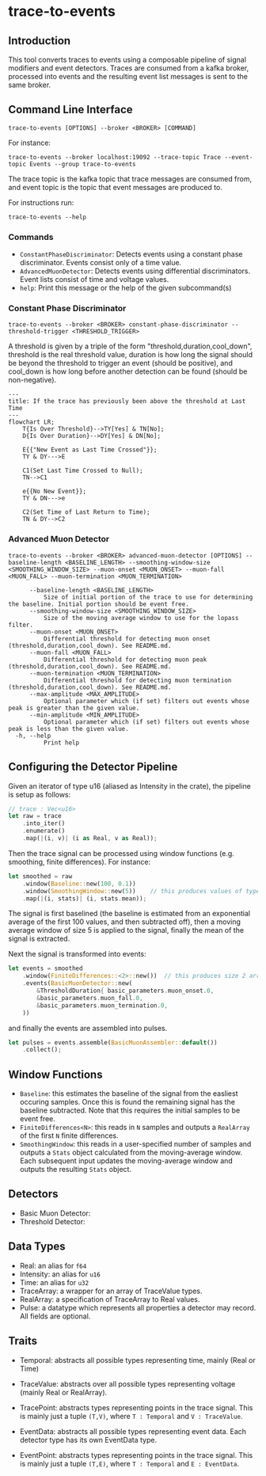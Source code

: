 # trace-to-events

## Introduction

This tool converts traces to events using a composable pipeline of signal modifiers and event detectors.
Traces are consumed from a kafka broker, processed into events and the resulting event list messages is sent to the same broker.

## Command Line Interface

`trace-to-events [OPTIONS] --broker <BROKER> [COMMAND]`

For instance:

```shell
trace-to-events --broker localhost:19092 --trace-topic Trace --event-topic Events --group trace-to-events
```

The trace topic is the kafka topic that trace messages are consumed from, and event topic is the topic that event messages are produced to.

For instructions run:

```shell
trace-to-events --help
```

### Commands

- `ConstantPhaseDiscriminator`:       Detects events using a constant phase discriminator. Events consist only of a time value.
- `AdvancedMuonDetector`:        Detects events using differential discriminators. Event lists consist of time and voltage values.
- `help`:         Print this message or the help of the given subcommand(s)

### Constant Phase Discriminator

`trace-to-events --broker <BROKER> constant-phase-discriminator --threshold-trigger <THRESHOLD_TRIGGER>`

A threshold is given by a triple of the form "threshold,duration,cool_down", threshold is the real threshold value, duration is how long the signal should be beyond the threshold to trigger an event (should be positive), and cool_down is how long before another detection can be found (should be non-negative).

```mermaid
---
title: If the trace has previously been above the threshold at Last Time
---
flowchart LR;
    T{Is Over Threshold}-->TY[Yes] & TN[No];
    D{Is Over Duration}-->DY[Yes] & DN[No];

    E{{"New Event as Last Time Crossed"}};
    TY & DY--->E

    C1(Set Last Time Crossed to Null);
    TN-->C1

    e{{No New Event}};
    TY & DN--->e

    C2(Set Time of Last Return to Time);
    TN & DY-->C2
```

### Advanced Muon Detector

`trace-to-events --broker <BROKER> advanced-muon-detector [OPTIONS] --baseline-length <BASELINE_LENGTH> --smoothing-window-size <SMOOTHING_WINDOW_SIZE> --muon-onset <MUON_ONSET> --muon-fall <MUON_FALL> --muon-termination <MUON_TERMINATION>`

```shell
      --baseline-length <BASELINE_LENGTH>
          Size of initial portion of the trace to use for determining the baseline. Initial portion should be event free.
      --smoothing-window-size <SMOOTHING_WINDOW_SIZE>
          Size of the moving average window to use for the lopass filter.
      --muon-onset <MUON_ONSET>
          Differential threshold for detecting muon onset (threshold,duration,cool_down). See README.md.
      --muon-fall <MUON_FALL>
          Differential threshold for detecting muon peak (threshold,duration,cool_down). See README.md.
      --muon-termination <MUON_TERMINATION>
          Differential threshold for detecting muon termination (threshold,duration,cool_down). See README.md.
      --max-amplitude <MAX_AMPLITUDE>
          Optional parameter which (if set) filters out events whose peak is greater than the given value.
      --min-amplitude <MIN_AMPLITUDE>
          Optional parameter which (if set) filters out events whose peak is less than the given value.
  -h, --help
          Print help
```

## Configuring the Detector Pipeline

Given an iterator of type u16 (aliased as Intensity in the crate), the pipeline is setup as follows:

```rust
// trace : Vec<u16>
let raw = trace
    .into_iter()
    .enumerate()
    .map(|(i, v)| (i as Real, v as Real));
```

Then the trace signal can be processed using window functions (e.g. smoothing, finite differences). For instance:

```rust
let smoothed = raw
    .window(Baseline::new(100, 0.1))
    .window(SmoothingWindow::new(5))    // this produces values of type Stats { value : Real, mean : Real, variance : Real }
    .map(|(i, stats)| (i, stats.mean));
```

The signal is first baselined (the baseline is estimated from an exponential average of the first 100 values, and then subtracted off),
then a moving average window of size 5 is applied to the signal, finally the mean of the signal is extracted.

Next the signal is transformed into events:

```rust
let events = smoothed
    .window(FiniteDifferences::<2>::new())  // this produces size 2 arrays: [trace value, 1st-difference of trace]
    .events(BasicMuonDetector::new(
        &ThresholdDuration{ basic_parameters.muon_onset.0,
        &basic_parameters.muon_fall.0,
        &basic_parameters.muon_termination.0,
    ))
```

and finally the events are assembled into pulses.

```rust
let pulses = events.assemble(BasicMuonAssembler::default())
    .collect();
```

## Window Functions

- `Baseline`: this estimates the baseline of the signal from the easliest occuring samples. Once this is found the remaining signal has the baseline subtracted. Note that this requires the initial samples to be event free.
- `FiniteDifferences<N>`: this reads in `N` samples and outputs a `RealArray` of the first `N` finite differences.
- `SmoothingWindow`: this reads in a user-specified number of samples and outputs a `Stats` object calculated from the moving-average window. Each subsequent input updates the moving-average window and outputs the resulting `Stats` object.

## Detectors

- Basic Muon Detector:
- Threshold Detector:

## Data Types

- Real: an alias for `f64`
- Intensity: an alias for `u16`
- Time: an alias for `u32`
- TraceArray: a wrapper for an array of TraceValue types.
- RealArray: a specification of TraceArray to Real values.
- Pulse: a datatype which represents all properties a detector may record. All fields are optional.

## Traits

- Temporal: abstracts all possible types representing time, mainly (Real or Time)
- TraceValue: abstracts over all possible types representing voltage (mainly Real or RealArray).
- TracePoint: abstracts types representing points in the trace signal. This is mainly just a tuple `(T,V)`, where `T : Temporal` and `V : TraceValue`.

- EventData: abstracts all possible types representing event data. Each detector type has its own EventData type.
- EventPoint: abstracts types representing points in the trace signal. This is mainly just a tuple `(T,E)`, where `T : Temporal` and `E : EventData`.
